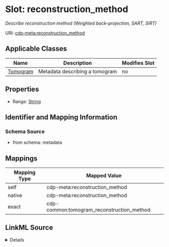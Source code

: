 

# Slot: reconstruction_method


_Describe reconstruction method (Weighted back-projection, SART, SIRT)_



URI: [cdp-meta:reconstruction_method](metadatareconstruction_method)



<!-- no inheritance hierarchy -->





## Applicable Classes

| Name | Description | Modifies Slot |
| --- | --- | --- |
| [Tomogram](Tomogram.md) | Metadata describing a tomogram |  no  |







## Properties

* Range: [String](String.md)





## Identifier and Mapping Information







### Schema Source


* from schema: metadata




## Mappings

| Mapping Type | Mapped Value |
| ---  | ---  |
| self | cdp-meta:reconstruction_method |
| native | cdp-meta:reconstruction_method |
| exact | cdp-common:tomogram_reconstruction_method |




## LinkML Source

<details>
```yaml
name: reconstruction_method
description: Describe reconstruction method (Weighted back-projection, SART, SIRT)
from_schema: metadata
exact_mappings:
- cdp-common:tomogram_reconstruction_method
rank: 1000
alias: reconstruction_method
owner: Tomogram
domain_of:
- Tomogram
range: string
inlined: true
inlined_as_list: true

```
</details>